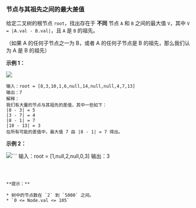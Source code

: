 ### 节点与其祖先之间的最大差值 ###
给定二叉树的根节点 `root`，找出存在于 **不同** 节点 `A` 和 `B` 之间的最大值 `V`，其中 `V = |A.val - B.val|`，且 `A` 是 `B` 的祖先。

（如果 A 的任何子节点之一为 B，或者 A 的任何子节点是 B 的祖先，那么我们认为 A 是 B 的祖先）



**示例 1：**

![](https://assets.leetcode.com/uploads/2020/11/09/tmp-tree.jpg)

```
输入：root = [8,3,10,1,6,null,14,null,null,4,7,13]
输出：7
解释： 
我们有大量的节点与其祖先的差值，其中一些如下：
|8 - 3| = 5
|3 - 7| = 4
|8 - 1| = 7
|10 - 13| = 3
在所有可能的差值中，最大值 7 由 |8 - 1| = 7 得出。
```

**示例 2：**

![](https://assets.leetcode.com/uploads/2020/11/09/tmp-tree-1.jpg)```
输入：root = [1,null,2,null,0,3]
输出：3
```



**提示：**

* 树中的节点数在 `2` 到 `5000` 之间。
* `0 <= Node.val <= 105`

